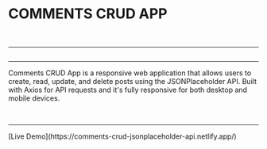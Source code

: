 <h1>COMMENTS CRUD APP </h1>
<br>
<hr>
<img src="./post api.png" alt="">
<br>
<hr>
<p>Comments CRUD App is a responsive web application that allows users to create, read, update, and delete posts using the JSONPlaceholder API. Built with Axios for API requests and it's fully responsive for both desktop and mobile devices.</p>
<br>
<hr>
<p>[Live Demo](https://comments-crud-jsonplaceholder-api.netlify.app/)</p>